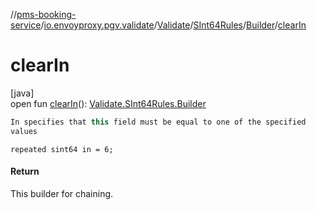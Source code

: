 //[pms-booking-service](../../../../../index.md)/[io.envoyproxy.pgv.validate](../../../index.md)/[Validate](../../index.md)/[SInt64Rules](../index.md)/[Builder](index.md)/[clearIn](clear-in.md)

# clearIn

[java]\
open fun [clearIn](clear-in.md)(): [Validate.SInt64Rules.Builder](index.md)

```kotlin
In specifies that this field must be equal to one of the specified
values

```
`repeated sint64 in = 6;`

#### Return

This builder for chaining.